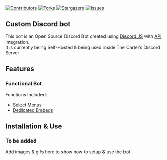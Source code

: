 [![Contributors][contributors-shield]][contributors-url]
[![Forks][forks-shield]][forks-url]
[![Stargazers][stars-shield]][stars-url]
[![Issues][issues-shield]][issues-url]

<!-- Brief Intro -->
## Custom Discord bot
  This bot is an Open Source Discord Bot created using [Discord.JS](https://discord.js.org) with [API](https://github.com/HeadpatGang/cartelProject) integration.
  <br />
  It is currently being Self-Hosted & being used inside The Cartel's Discord Server

<!-- Features of the Project -->
## Features
### Functional Bot
Functions Included: 
* [Select Menus](https://github.com/HeadpatGang/cartelProjectBot/tree/main/modules/selectMenuGenerator)
* [Dedicated Embeds](https://github.com/HeadpatGang/cartelProjectBot/tree/main/modules/embedGenerator)

<!-- Installion here? -->
## Installation & Use
### To be added
Add images & gifs here to show how to setup & use the bot


[contributors-shield]: https://img.shields.io/github/contributors/HeadpatGang/cartelProjectBot.svg?style=for-the-badge
[contributors-url]: https://github.com/HeadpatGang/cartelProjectBot/graphs/contributors
[forks-shield]: https://img.shields.io/github/forks/HeadpatGang/cartelProjectBot.svg?style=for-the-badge
[forks-url]: https://github.com/HeadpatGang/cartelProjectBot/network/members
[stars-shield]: https://img.shields.io/github/stars/HeadpatGang/cartelProjectBot.svg?style=for-the-badge
[stars-url]: https://github.com/HeadpatGang/cartelProjectBot/stargazers
[issues-shield]: https://img.shields.io/github/issues/HeadpatGang/cartelProjectBot.svg?style=for-the-badge
[issues-url]: https://github.com/HeadpatGang/cartelProjectBot/issues
